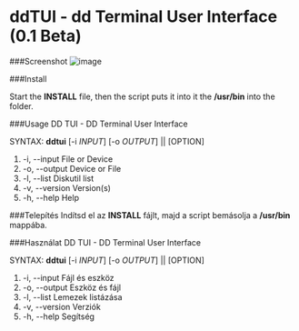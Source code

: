 ddTUI - dd Terminal User Interface (0.1 Beta)
=====
###Screenshot
![image](http://icetee.hu/git/ddtui.png)

###Install

Start the **INSTALL** file, then the script puts it into it the **/usr/bin** into the folder.

###Usage
DD TUI - DD Terminal User Interface

SYNTAX: **ddtui** [-i *INPUT*] [-o *OUTPUT*] || [OPTION]

1. -i, --input			File or Device
2. -o, --output			Device or File
3. -l, --list			Diskutil list
4. -v, --version		Version(s)
5. -h, --help			Help

###Telepítés
Indítsd el az **INSTALL** fájlt, majd a script bemásolja a **/usr/bin** mappába.

###Használat
DD TUI - DD Terminal User Interface

SYNTAX: **ddtui** [-i *INPUT*] [-o *OUTPUT*] || [OPTION]

1. -i, --input			Fájl és eszköz
2. -o, --output			Eszköz és fájl
3. -l, --list			Lemezek listázása
4. -v, --version		Verziók
5. -h, --help			Segítség